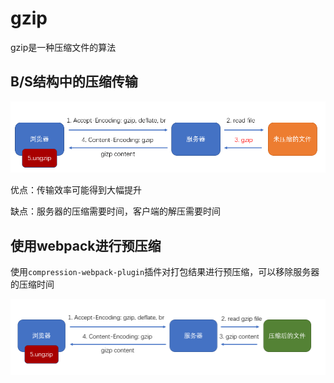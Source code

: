 # gzip

gzip是一种压缩文件的算法

## B/S结构中的压缩传输

![](./gzip.assets/2020-02-28-15-37-26.png)

优点：传输效率可能得到大幅提升

缺点：服务器的压缩需要时间，客户端的解压需要时间

## 使用webpack进行预压缩

使用`compression-webpack-plugin`插件对打包结果进行预压缩，可以移除服务器的压缩时间

![](./gzip.assets/2020-02-28-15-41-44.png)